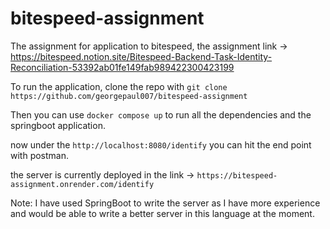 # bitespeed-assignment
The assignment for application to bitespeed, the assignment link -> https://bitespeed.notion.site/Bitespeed-Backend-Task-Identity-Reconciliation-53392ab01fe149fab989422300423199

To run the application, clone the repo with ```git clone https://github.com/georgepaul007/bitespeed-assignment```

Then you can use ```docker compose up``` to run all the dependencies and the springboot application. 

now under the ```http://localhost:8080/identify``` you can hit the end point with postman. 

the server is currently deployed in the link -> ```https://bitespeed-assignment.onrender.com/identify```

Note: I have used SpringBoot to write the server as I have more experience and would be able to write a better server in this language at the moment. 
